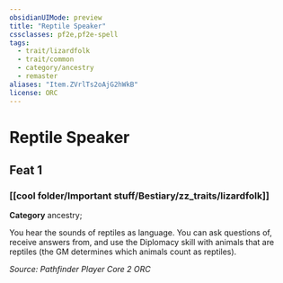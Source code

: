 ```yaml
---
obsidianUIMode: preview
title: "Reptile Speaker"
cssclasses: pf2e,pf2e-spell
tags:
  - trait/lizardfolk
  - trait/common
  - category/ancestry
  - remaster
aliases: "Item.ZVrlTs2oAjG2hWkB"
license: ORC
---
```

# Reptile Speaker
## Feat 1
### [[cool folder/Important stuff/Bestiary/zz_traits/lizardfolk]]

**Category** ancestry; 




You hear the sounds of reptiles as language. You can ask questions of, receive answers from, and use the Diplomacy skill with animals that are reptiles (the GM determines which animals count as reptiles).

*Source: Pathfinder Player Core 2*
*ORC*